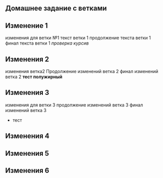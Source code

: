 ## Домашнее задание с ветками 

## Изменение 1

изменения для ветки №1
текст ветки 1
продолжение текста ветки 1
финал текста ветки 1 *проверка курсив*

## Изменения 2

изменения ветка2
Продолжение изменений ветка 2
финал изменений ветка 2
**тест полужирный**

## Изменения 3

изменения для ветки 3
продолжение изменений ветка 3
финал изменений ветка 3
 - тест

## Изменения 4

## Изменения 5

## Изменения 6